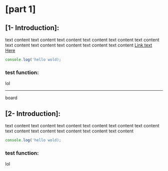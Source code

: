 # [part 1]
## [1- Introduction]:
text content text content text content text content text content text content text content text content text content text content text 
content 
[Link text Here](https://link-url-here.org)
```js
console.log('hello wold);
```
### test function:
lol
<hr>
board

## [2- Introduction]:
text content text content text content text content text content text content text content text content text content text content text 
content 
```js
console.log('hello wold);
```
### test function:
lol
